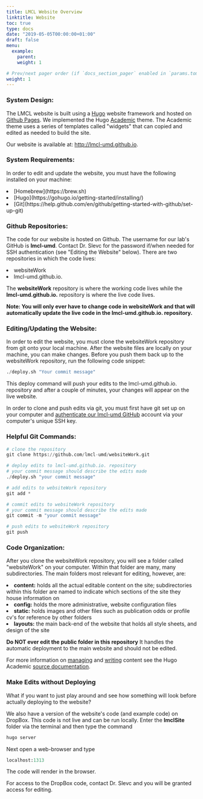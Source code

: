 ```yaml
---
title: LMCL Website Overview
linktitle: Website
toc: true
type: docs
date: "2019-05-05T00:00:00+01:00"
draft: false
menu:
  example:
    parent:
    weight: 1

# Prev/next pager order (if `docs_section_pager` enabled in `params.toml`)
weight: 1
---
```


### System Design:

The LMCL website is built using a [Hugo](https://gohugo.io/about/what-is-hugo/) website framework and hosted on [Github Pages](https://pages.github.com). We implemented the Hugo [Academic](https://sourcethemes.com/academic/docs/) theme. The Academic theme uses a series of templates called "widgets" that can copied and edited as needed to build the site.

Our website is available at: http://lmcl-umd.github.io. 

### System Requirements:

In order to edit and update the website, you must have the following installed on your machine:

<li>[Homebrew](https://brew.sh)</li>

<li>[Hugo](https://gohugo.io/getting-started/installing/)</li>

<li>[Git](https://help.github.com/en/github/getting-started-with-github/set-up-git)</li>

### Github Repositories:

The code for our website is hosted on Github. The username for our lab's GitHub is <b>lmcl-umd</b>. Contact Dr. Slevc for the password if/when needed for SSH authentication (see "Editing the Website" below). There are two repositories in which the code lives:
<li> websiteWork</li>
<li> lmcl-umd.github.io.</li>

The <b>websiteWork</b> repository is where the working code lives while the <b>lmcl-umd.github.io.</b> repository is where the live code lives. 

<b> Note: You will only ever have to change code in websiteWork and that will automatically update the live code in the lmcl-umd.github.io. repository. </b>

### Editing/Updating the Website:

In order to edit the website, you must clone the websiteWork repository from git onto your local machine. After the website files are locally on your machine, you can make changes. Before you push them back up to the websiteWork repository, run the following code snippet:

```python
./deploy.sh "Your commit message"
```

This deploy command will push your edits to the lmcl-umd.github.io. repository and after a couple of minutes, your changes will appear on the live website. 

In order to clone and push edits via git, you must first have git set up on your computer and [authenticate our lmcl-umd GitHub](https://help.github.com/en/github/authenticating-to-github/adding-a-new-ssh-key-to-your-github-account) account via your computer's unique SSH key. 

### Helpful Git Commands:

```python
# clone the repository
git clone https://github.com/lmcl-umd/websiteWork.git

# deploy edits to lmcl-umd.github.io. repository
# your commit message should describe the edits made 
./deploy.sh "your commit message"

# add edits to websiteWork repository
git add *

# commit edits to websiteWork repository
# your commit message should describe the edits made 
git commit -m "your commit message"

# push edits to websiteWork repository
git push 

```

### Code Organization:

After you clone the websiteWork repository, you will see a folder called "websiteWork" on your computer. Within that folder are many, many subdirectories. The main folders most relevant for editing, however, are:

<li><b>content:</b> holds all the actual editable content on the site; subdirectories within this folder are named to indicate which sections of the site they house information on</li>
<li><b>config:</b> holds the more administrative, website configuration files</li>
<li><b>static:</b> holds images and other files such as publication odds or profile cv's for reference by other folders</li>
<li><b>layouts:</b> the main back-end of the website that holds all style sheets, and design of the site</li>

<b> Do NOT ever edit the public folder in this repository</b> It handles the automatic deployment to the main website and should not be edited. 

For more information on [managing](https://sourcethemes.com/academic/docs/managing-content/) and [writing](https://sourcethemes.com/academic/docs/writing-markdown-latex/) content see the Hugo Academic [source documentation](https://sourcethemes.com/academic/docs/).


### Make Edits without Deploying

What if you want to just play around and see how something will look before actually deploying to the website?

We also have a version of the website's code (and example code) on DropBox. This code is not live and can be run locally. Enter the <b>lmclSite</b> folder via the terminal and then type the command
```python
hugo server
```
Next open a web-browser and type
```python
localhost:1313
```
The code will render in the browser. 


For access to the DropBox code, contact Dr. Slevc and you will be granted access for editing. 


